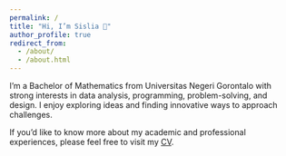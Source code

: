```yaml
---
permalink: /
title: "Hi, I’m Sislia 👋"
author_profile: true
redirect_from: 
  - /about/
  - /about.html
---
```



I’m a Bachelor of Mathematics from Universitas Negeri Gorontalo with strong interests in data analysis, programming, problem-solving, and design. I enjoy exploring ideas and finding innovative ways to approach challenges.  

If you’d like to know more about my academic and professional experiences, please feel free to visit my [CV](/cv/). 
